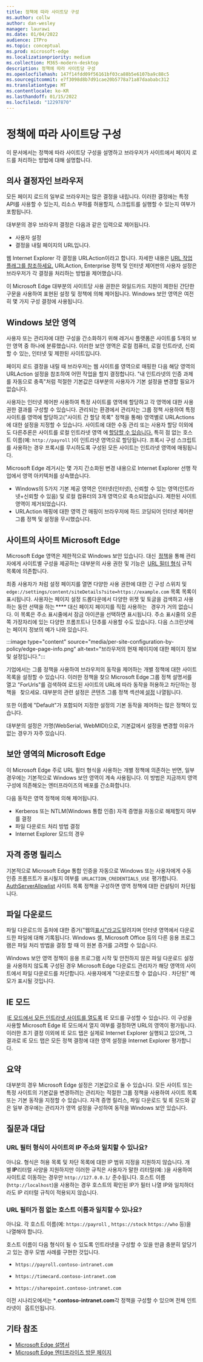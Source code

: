 ```yaml
---
title: 정책에 따라 사이트당 구성
ms.author: collw
author: dan-wesley
manager: laurawi
ms.date: 01/04/2022
audience: ITPro
ms.topic: conceptual
ms.prod: microsoft-edge
ms.localizationpriority: medium
ms.collection: M365-modern-desktop
description: 정책에 따라 사이트당 구성
ms.openlocfilehash: 147f14fdd09f56161bf03ca88b5e6107ba9c88c5
ms.sourcegitcommit: e7f3098d8b7d91cae20b5778a71a87daababc312
ms.translationtype: MT
ms.contentlocale: ko-KR
ms.lasthandoff: 01/15/2022
ms.locfileid: "12297870"
---
```

# <a name="per-site-configuration-by-policy"></a>정책에 따라 사이트당 구성

이 문서에서는 정책에 따라 사이트당 구성을 설명하고 브라우저가 사이트에서 페이지 로드를 처리하는 방법에 대해 설명합니다.

## <a name="the-browser-as-a-decision-maker"></a>의사 결정자인 브라우저

모든 페이지 로드의 일부로 브라우저는 많은 결정을 내립니다. 이러한 결정에는 특정 API를 사용할 수 있는지, 리소스 부하를 허용할지, 스크립트를 실행할 수 있는지 여부가 포함됩니다.

대부분의 경우 브라우저 결정은 다음과 같은 입력으로 제어됩니다.

- 사용자 설정
- 결정을 내릴 페이지의 URL입니다.

웹 Internet Explorer 각 결정을 URLAction이라고 합니다. 자세한 내용은 [URL 작업 플래그를 참조하세요.](/previous-versions/windows/internet-explorer/ie-developer/platform-apis/ms537178%28v%3dvs.85%29) URLAction, Enterprise 정책 및 인터넷 제어판의 사용자 설정은 브라우저가 각 결정을 처리하는 방법을 제어했습니다.  

이 Microsoft Edge 대부분의 사이트당 사용 권한은 와일드카드 지원이 제한된 간단한 구문을 사용하여 표현된 설정 및 정책에 의해 제어됩니다. Windows 보안 영역은 여전히 몇 가지 구성 결정에 사용됩니다.

## <a name="windows-security-zones"></a>Windows 보안 영역

사용자 또는 관리자에 대한 구성을 간소화하기 위해 레거시 플랫폼은 사이트를 5개의 보안 영역 중 하나에 분류했습니다. 이러한 보안 영역은 로컬 컴퓨터, 로컬 인트라넷, 신뢰할 수 있는, 인터넷 및 제한된 사이트입니다.

페이지 로드 결정을 내릴 때 브라우저는 웹 사이트를 영역으로 매핑한 다음 해당 영역의 URLAction 설정을 참조하여 어떤 작업을 할지 결정합니다. "내 인트라넷의 인증 과제를 자동으로 충족"처럼 적절한 기본값은 대부분의 사용자가 기본 설정을 변경할 필요가 없습니다.

사용자는 인터넷 제어판 사용하여 특정 사이트를 영역에 할당하고 각 영역에 대한 사용 권한 결과를 구성할 수 있습니다. 관리되는 환경에서 관리자는 그룹 정책 사용하여 특정 사이트를 영역에 할당하고("사이트 간 할당 목록" 정책을 통해) 영역별로 URLActions에 대한 설정을 지정할 수 있습니다. 사이트에 대한 수동 관리 또는 사용자 할당 이외에도 다른추론은 사이트를 로컬 인트라넷 영역 에 [할당할 수 있습니다.](/archive/blogs/ieinternals/the-intranet-zone) 특히 점 없는 호스트 이름(예: `http://payroll` )이 인트라넷 영역으로 할당됩니다. 프록시 구성 스크립트를 사용하는 경우 프록시를 무시하도록 구성된 모든 사이트는 인트라넷 영역에 매핑됩니다.

Microsoft Edge 레거시는 몇 가지 간소화된 변경 내용으로 Internet Explorer 선행 작업에서 영역 아키텍처를 상속했습니다.

- Windows의 5가지 기본 제공 영역은 인터넷(인터넷), 신뢰할 수 있는 영역(인트라넷+신뢰할 수 있음) 및 로컬 컴퓨터의 3개 영역으로 축소되었습니다. 제한된 사이트 영역이 제거되었습니다.
- URLAction 매핑에 대한 영역 간 매핑이 브라우저에 하드 코딩되어 인터넷 제어판 그룹 정책 및 설정을 무시했습니다.

## <a name="per-site-permissions-in-microsoft-edge"></a>사이트의 사이트 Microsoft Edge

Microsoft Edge 영역은 제한적으로 Windows 보안 있습니다. 대신  [정책](/deployedge/microsoft-edge-policies)을 통해 관리자에게 사이트별 구성을 제공하는 대부분의 사용 권한 및 기능은  [URL 필터 형식](/DeployEdge/edge-learnmmore-url-list-filter%20format) 규칙 목록에 의존합니다.

최종 사용자가 처럼 설정 페이지를 열면 다양한 사용 권한에 대한 긴 구성 스위치 및 `edge://settings/content/siteDetails?site=https://example.com` 목록 목록이 표시됩니다. 사용자는 페이지 설정 드롭다운에서 다양한 위젯 및 토글을 검색하고 사용하는 동안 선택을 하는 **** 대신 페이지 페이지를 직접 사용하는   경우가 거의 없습니다. 이 목록은 주소 표시줄에서 잠금 아이콘을 선택하면 표시됩니다. 주소 표시줄의 오른쪽 가장자리에 있는 다양한 프롬프트나 단추를 사용할 수도 있습니다. 다음 스크린샷에는 페이지 정보의 예가 나와 있습니다.

:::image type="content" source="media/per-site-configuration-by-policy/edge-page-info.png" alt-text="브라우저의 현재 페이지에 대한 페이지 정보 및 설정입니다.":::

기업에서는 그룹 정책을 사용하여 브라우저의 동작을 제어하는 개별 정책에 대한 사이트 목록을 설정할 수 있습니다. 이러한 정책을 찾으 Microsoft Edge [](/deployedge/microsoft-edge-policies)그룹 정책 설명서를 열고 "ForUrls"를 검색하여 로드된 사이트의 URL에 따라 동작을 허용하고 차단하는 정책을   찾으세요. 대부분의 관련 설정은 콘텐츠 그룹 정책 섹션에 [설정](/deployedge/microsoft-edge-policies#content-settings) 나열됩니다.

또한 이름에 "Default"가 포함되어 지정한 설정의 기본 동작을 제어하는 많은 정책이 있습니다.

대부분의 설정은 가명(WebSerial, WebMIDI)으로, 기본값에서 설정을 변경할 이유가 없는 경우가 자주 있습니다.

## <a name="security-zones-inmicrosoft-edge"></a>보안 영역의 Microsoft Edge

이 Microsoft Edge 주로 URL 필터 형식을 사용하는 개별 정책에 의존하는 반면, 일부 경우에는 기본적으로 Windows 보안 영역이 계속 사용됩니다. 이 방법은 지금까지 영역 구성에 의존해오는 엔터프라이즈의 배포를 간소화합니다.

다음 동작은 영역 정책에 의해 제어됩니다.

- Kerberos 또는 NTLM(Windows 통합 인증) 자격 증명을 자동으로 해제할지 여부를 결정
- 파일 다운로드 처리 방법 결정
- Internet Explorer 모드의 경우

## <a name="credential-release"></a>자격 증명 릴리스

기본적으로 Microsoft Edge 통합 인증을 자동으로 Windows 또는 사용자에게 수동 인증 프롬프트가 표시될지 여부를  `URLACTION_CREDENTIALS_USE`  평가합니다. [AuthServerAllowlist](/deployedge/microsoft-edge-policies#authserverallowlist) 사이트 목록 정책을 구성하면 영역 정책에 대한 컨설팅이 차단됩니다.

## <a name="file-downloads"></a>파일 다운로드

파일 다운로드의 출처에 대한 증거("웹의[표시"라고도](https://textslashplain.com/2016/04/04/downloads-and-the-mark-of-the-web/)알려지며 인터넷 영역에서 다운로드한 파일에 대해 기록됩니다. Windows 셸, Microsoft Office 등의 다른 응용 프로그램은 파일 처리 방법을 결정 할 때 이 원본 증거를 고려할 수 있습니다.

Windows 보안 영역 정책이 응용 프로그램 시작 및 안전하지 않은 파일 다운로드 설정을 사용하지 않도록 구성된 경우 Microsoft Edge 다운로드 관리자가 해당 영역의 사이트에서 파일 다운로드를 차단합니다. 사용자에게 "다운로드할 수 없습니다 . 차단된" 메모가 표시될 것입니다.  

## <a name="ie-mode"></a>IE 모드

 [IE 모드에서 모든 인트라넷 사이트를 열도록](/deployedge/edge-ie-mode#configure-all-intranet-sites) IE 모드를 구성할 수 있습니다. 이 구성을 사용할 Microsoft Edge IE 모드에서 열지 여부를 결정하면 URL의 영역이 평가됩니다. 이러한 초기 결정 이외에 IE 모드 탭은 실제로 Internet Explorer 실행되고 있으며, 그 결과로 IE 모드 탭은 모든 정책 결정에 대한 영역 설정을 Internet Explorer 평가합니다.

## <a name="summary"></a>요약

대부분의 경우 Microsoft Edge 설정은 기본값으로 둘 수 있습니다. 모든 사이트 또는 특정 사이트의 기본값을 변경하려는 관리자는 적절한 그룹 정책을 사용하여 사이트 목록 또는 기본 동작을 지정할 수 있습니다. 자격 증명 릴리스, 파일 다운로드 및 IE 모드와 같은 일부 경우에는 관리자가 영역 설정을 구성하여 동작을 Windows 보안 있습니다.

## <a name="frequently-asked-questions"></a>질문과 대답

### <a name="can-the-url-filter-format-match-on-a-sites-ip-address"></a>URL 필터 형식이 사이트의 IP 주소와 일치할 수 있나요?

아니요. 형식은 허용 목록 및 차단 목록에 대한 IP 범위 지정을 지원하지 않습니다. 개별 **IP**리터럴 사양을 지원하지만 이러한 규칙은 사용자가 말한 리터럴(예: )을 사용하여 사이트로 이동하는 경우만 `http://127.0.0.1/` 준수됩니다. 호스트 이름(`http://localhost`)을 사용하는 경우 호스트의 확인된 IP가 필터 나열 IP와 일치하더라도 IP 리터럴 규칙이 적용되지 않습니다.

### <a name="can-url-filters-matchdotless-host-names"></a>URL 필터가 점 없는 호스트 이름과 일치할 수 있나요?

아니요. 각 호스트 이름(예: `https://payroll` , `https://stock` `https://who` 등)을 나열해야 합니다.

호스트 이름이 다음 형식이 될 수 있도록 인트라넷을 구성할 수 있을 만큼 충분히 앞당기고 있는 경우 모범 사례를 구현한 것입니다.

- `https://payroll.contoso-intranet.com`

- `https://timecard.contoso-intranet.com`

- `https://sharepoint.contoso-intranet.com`

이전 시나리오에서는 ***.contoso-intranet.com**각 정책을 구성할 수 있으며 전체 인트라넷이   옵트인됩니다.

## <a name="see-also"></a>기타 참조

- [Microsoft Edge 설명서](./index.yml)
- [Microsoft Edge 엔터프라이즈 방문 페이지](https://aka.ms/EdgeEnterprise)
